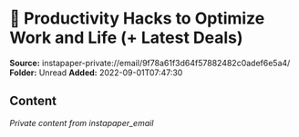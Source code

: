 # 🚀 Productivity Hacks to Optimize Work and Life (+ Latest Deals)

**Source:** instapaper-private://email/9f78a61f3d64f57882482c0adef6e5a4/
**Folder:** Unread
**Added:** 2022-09-01T07:47:30




## Content
*Private content from instapaper_email*
